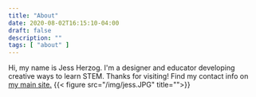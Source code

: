 ```yaml
---
title: "About"
date: 2020-08-02T16:15:10-04:00
draft: false
description: ""
tags: [ "about" ]
---
```

Hi, my name is Jess Herzog.  I'm a designer and educator developing creative ways to learn STEM.  Thanks for visiting!  Find my contact info on [my main site.](http://jessica-herzog.com/)
{{< figure src="/img/jess.JPG" title="">}}


